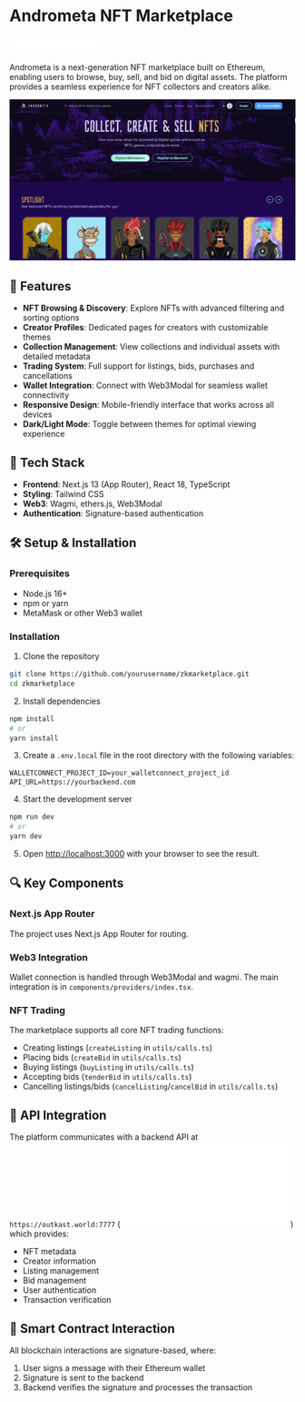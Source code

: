 # Andrometa NFT Marketplace

![Andrometa Logo](/assets/images/logo.png)

Andrometa is a next-generation NFT marketplace built on Ethereum, enabling users to browse, buy, sell, and bid on digital assets. The platform provides a seamless experience for NFT collectors and creators alike.

![Andrometa Marketplace](/assets/images/preview.png)

## 🚀 Features

-   **NFT Browsing & Discovery**: Explore NFTs with advanced filtering and sorting options
-   **Creator Profiles**: Dedicated pages for creators with customizable themes
-   **Collection Management**: View collections and individual assets with detailed metadata
-   **Trading System**: Full support for listings, bids, purchases and cancellations
-   **Wallet Integration**: Connect with Web3Modal for seamless wallet connectivity
-   **Responsive Design**: Mobile-friendly interface that works across all devices
-   **Dark/Light Mode**: Toggle between themes for optimal viewing experience

## 🔧 Tech Stack

-   **Frontend**: Next.js 13 (App Router), React 18, TypeScript
-   **Styling**: Tailwind CSS
-   **Web3**: Wagmi, ethers.js, Web3Modal
-   **Authentication**: Signature-based authentication

## 🛠️ Setup & Installation

### Prerequisites

-   Node.js 16+
-   npm or yarn
-   MetaMask or other Web3 wallet

### Installation

1. Clone the repository

```bash
git clone https://github.com/yourusername/zkmarketplace.git
cd zkmarketplace
```

2. Install dependencies

```bash
npm install
# or
yarn install
```

3. Create a `.env.local` file in the root directory with the following variables:

```
WALLETCONNECT_PROJECT_ID=your_walletconnect_project_id
API_URL=https://yourbackend.com
```

4. Start the development server

```bash
npm run dev
# or
yarn dev
```

5. Open [http://localhost:3000](http://localhost:3000) with your browser to see the result.

## 🔍 Key Components

### Next.js App Router

The project uses Next.js App Router for routing.

### Web3 Integration

Wallet connection is handled through Web3Modal and wagmi. The main integration is in `components/providers/index.tsx`.

### NFT Trading

The marketplace supports all core NFT trading functions:

-   Creating listings (`createListing` in `utils/calls.ts`)
-   Placing bids (`createBid` in `utils/calls.ts`)
-   Buying listings (`buyListing` in `utils/calls.ts`)
-   Accepting bids (`tenderBid` in `utils/calls.ts`)
-   Cancelling listings/bids (`cancelListing`/`cancelBid` in `utils/calls.ts`)

## 📝 API Integration

The platform communicates with a backend API at `https://outkast.world:7777` (![Documentation](/API-Docs.md)) which provides:

-   NFT metadata
-   Creator information
-   Listing management
-   Bid management
-   User authentication
-   Transaction verification

## 🧩 Smart Contract Interaction

All blockchain interactions are signature-based, where:

1. User signs a message with their Ethereum wallet
2. Signature is sent to the backend
3. Backend verifies the signature and processes the transaction
